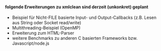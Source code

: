 #### folgende Erweiterungen zu **xmlclean** sind derzeit (unkonkret) geplant

* Beispiel für Nicht-FILE basierte Input- und Output-Callbacks (z.B. Lesen aus String oder Socket read/write)
* Multithreading-Beispiel (OpenMP)
* Erweiterung zum HTML-Parser
* weitere Benchmarks zu anderen C basierten Frameworks bzw. Javascript/node.js
